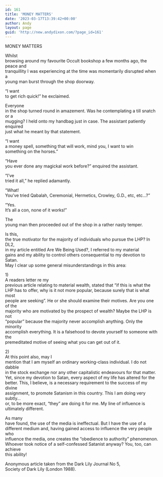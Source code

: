 ```yaml
---
id: 161
title: 'MONEY MATTERS'
date: '2023-03-17T13:39:42+00:00'
author: Andy
layout: page
guid: 'http://new.andydixon.com/?page_id=161'
---
```


MONEY MATTERS

Whilst  
browsing around my favourite Occult bookshop a few months ago, the peace and  
tranquillity I was experiencing at the time was momentarily disrupted when a  
young man burst through the shop doorway.

“I want  
to get rich quick!” he exclaimed.

Everyone  
in the shop turned round in amazement. Was he contemplating a till snatch or a  
mugging? I held onto my handbag just in case. The assistant patiently enquired  
just what he meant by that statement.

“I want  
a money spell, something that will work, mind you, I want to win  
something on the horses.”

“Have  
you ever done any magickal work before?” enquired the assistant.

“I’ve  
tried it all,” he replied adamantly.

“What!  
You’ve tried Qabalah, Ceremonial, Hermetics, Crowley, G.D., etc, etc…?”

“Yes.  
It’s all a con, none of it works!”

The  
young man then proceeded out of the shop in a rather nasty temper.

Is this,  
the true motivator for the majority of individuals who pursue the LHP? In DL2,  
in my article entitled Are We Being Used?, I referred to my material  
gains and my ability to control others consequential to my devotion to Satan.  
May I clear up some general misunderstandings in this area:

1\)   
A readers letter re my  
previous article relating to material wealth, stated that “if this is what the  
LHP has to offer, why is it not more popular, because surely that is what most  
people are seeking”. He or she should examine their motives. Are you one of the  
majority who are motivated by the prospect of wealth? Maybe the LHP is not  
“popular” because the majority never accomplish anything. Only the minority  
accomplish everything. It is a falsehood to devote yourself to someone with the  
premeditated motive of seeing what you can get out of it.

2\)   
At this point also, may I  
mention that I am myself an ordinary working-class individual. I do not dabble  
in the stock exchange nor any other capitalistic endeavours for that matter.  
Yet, since my devotion to Satan, every aspect of my life has altered for the  
better. This, I believe, is a necessary requirement to the success of my divine  
assignment, to promote Satanism in this country. This I am doing very subtly…  
or, to be more exact, “they” are doing it for me. My line of influence is  
ultimately different.

As many  
have found, the use of the media is ineffectual. But I have the use of a  
different medium and, having gained access to influence the very people who  
influence the media, one creates the “obedience to authority” phenomenon.  
Whoever took notice of a self-confessed Satanist anyway? You, too, can achieve  
this ability!

Anonymous article taken from the Dark Lily Journal No 5,  
Society of Dark Lily (London 1988).